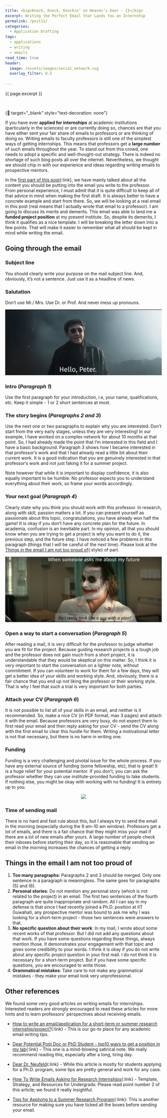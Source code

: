 ```yaml
---
title: <big>Knock, Knock, Knockin’ on Heaven’s Door - II</big>
excerpt: Writing the Perfect Email that Lands You an Internship
permalink: /post11/
categories:
  - Application Drafting
tags:
  - applications
  - writing 
  - emails
read_time: true
header:
  image: /assets/images/social_network.svg
  overlay_filter: 0.5

---
```


<span class="excerpt">{{ page.excerpt }}</span>

<br>

{:link: target="_blank" style="text-decoration: none"}

If you have ever **applied for internships** at academic institutions (particularly in the sciences) or are currently doing so, chances are that you have either sent your fair share of emails to professors or are thinking of doing so. Writing emails to faculty professors is still one of the simplest ways of getting internships. This means that professors get a **large number** of such emails throughout the year. To stand out from this crowd, one needs to adopt a specific and well-thought-out strategy. There is indeed no shortage of such blog posts all over the internet. Nevertheless, we thought we should chip in with our experience and ideas regarding writing emails to prospective mentors.

In the [first part of this post](https://projectyl.github.io/post5/){:link}, we have mainly talked about all the content you should be putting into the email you write to the professor. From personal experience, I must admit that it is quite difficult to keep all of that advice in mind when making the first draft. It is always better to have a concrete example and start from there. So, we will be looking at a real email in this post (real means that I actually wrote that email to a professor). I am going to discuss its merits and demerits. This email was able to land me a **funded project position** at my present institute. So, despite its demerits, I think it qualifies as a nice template. I will be breaking the letter down into a few points. That will make it easier to remember what all should be kept in mind while writing the email. 

<!-- <embed src="{{ site.url }}{{ site.baseurl }}/assets/docs/suvranil-mail.pdf#view=FitH" width="300" height="175" /> -->

<object data="{{ site.url }}{{ site.baseurl }}/assets/docs/suvranil-mail.pdf#view=FitH" width="10" height="10" type="application/pdf"></object>


## Going through the email

### Subject line

You should clearly write your purpose on the mail subject line. And, obviously, it’s not a sentence. Just use it as a headline of news.

### Salutation

Don’t use Mr./ Mrs. Use Dr. or Prof. And never mess up pronouns. 

<p align="center">
  <img src="/assets/images/peter.svg">
</p>

### Intro (_Paragraph 1_)

Use the first paragraph for your introduction, i.e, your name, qualifications, etc. Keep it simple -  1 or 2 short sentences at most. 

### The story begins (_Paragraphs 2 and 3_)

Use the next one or two paragraphs to explain why you are interested. Don’t start from the very early stages, unless they are very interesting! In our example, I have worked on a complex network for about 10 months at that point. So, I had already made the point that I’m interested in this field and I have a basic background. Paragraph 3 shows how I became interested in that professor’s work and that I had already read a little bit about their current work. It is a good indication that you are genuinely interested in that professor’s work and not just faking it for a summer project. 

Note however that while it is important to display confidence, it is also equally important to be humble. No professor expects you to understand everything about their work, so frame your words accordingly.

### Your next goal (_Paragraph 4_)

Clearly state why you think you should work with this professor. In research, along with skill, passion matters a lot. If you can present yourself as passionate about this topic, congratulations, you have already won half the game! It is okay if you don’t have any concrete plan for the future. In academia, confusion is an inevitable part. In my opinion, all that you should know when you are trying to get a project is why you want to do it, the previous step, and the future step. I have noticed a few problems in this paragraph (things that I will be careful of the next time). Please look at the [Things in the email I am not too proud of](#things-in-the-email-i-am-not-too-proud-of){:style} of part.

<p align="center">
  <img src="/assets/images/joker.svg">
</p>

### Open a way to start a conversation (_Paragraph 5_)

After reading a mail, it is very difficult for the professor to judge whether you are fit for the project. Because guiding research projects is a tough job and the professor does not gain much from a short project, it is understandable that they would be skeptical on this matter. So, I think it is very important to start the conversation on a lighter note, without commitment. If you can volunteer to work for them for a few days, they will get a better idea of your skills and working style. And, obviously, there is a fair chance that you end up not liking the professor or their working style. That is why I feel that such a trial is very important for both parties.

### Attach your CV (_Paragraph 6_)

It is not possible to list all of your skills in an email, and neither is it recommended. So, make a nice CV (in PDF format, max 3 pages) and attach it with the email. Because professors are very busy, do not expect them to first read your email and then reply asking for your CV - send the CV along with the first email to clear this hurdle for them. Writing a motivational letter is not that necessary, but there is no harm in writing one. 

### Funding

Funding is a very challenging and pivotal issue for the whole process. If you have any external source of funding (some fellowship, etc), that is great! It is a huge relief for your potential mentor. If you don’t, you can ask the professor whether they can use institute-provided funding to take students. If nothing else, you might be okay with working with no funding! It is entirely up to you. 

<p align="center">
  <img width="500" src="/assets/images/support.png">
</p>

### Time of sending mail

There is no hard and fast rule about this, but I always try to send the email in the morning (especially during the 9 am-10 am window). Professors get a lot of emails, and there is a fair chance that they might miss your mail if there are a lot of new emails after yours. A large number of people check their inboxes before starting their day, so it is reasonable that sending an email in the morning increases the chances of getting a reply. 

## Things in the email I am not too proud of

1. **Too many paragraphs**: Paragraphs 2 and 3 should be merged. Only one sentence in a paragraph is meaningless. The same goes for paragraphs (5) and (6). 
2. **Personal stories**: Do not mention any personal story (which is not related to the project) in an email. The first two sentences of the fourth paragraph are quite inappropriate and random. All I can say in my defense is that since I had recently joined a Ph.D. position at IIT Guwahati, any prospective mentor was bound to ask me why I was looking for a short-term project - those two sentences were answers to that.
3. **No specific question about their work**: In my mail, I wrote about some recent works of that professor. But I did not add any questions about that work. If you have some questions regarding those things, always mention those. It demonstrates your engagement with that topic and gives some credibility to your words. I think it is okay if you do not write about any specific project question in your first mail. I do not think it is necessary for a short-term project. But if you have some specific questions, you are encouraged to write those.
4. **Grammatical mistakes**: Take care to not make any grammatical mistakes - they make your email look very unprofessional.

## Other references

We found some very good articles on writing emails for internships. Interested readers are strongly encouraged to read these articles for more hints and to learn professors' perspectives about receiving emails.

- [How to write an email/application for a short-term or summer research internship/project?](https://teelabiisc.wordpress.com/2013/03/30/how-to-write-an-emailapplication-for-a-short-term-or-summer-research-internshipproject/#:~:text=1){:link} - This is our go-to place for any academic email writing tips.

- [Dear Potential Post Doc or PhD Student - top10 ways to get a position in my lab](https://phylogenomics.blogspot.com/2011/12/dear-potential-post-doc-or-phd-student.html){:link} - This one is a mind-blowing satirical note. We really recommend reading this, especially after a long, tiring day.

- [Dear Dr. Neufeld](https://www.science.org/content/article/dear-dr-neufeld){:link} - While this article is mostly for students applying for a Ph.D. program, some tips are pretty general and work for any case.

- [How To Write Emails Asking for Research Internships](https://www.linkedin.com/pulse/how-write-emails-asking-research-internships-template-khodkumbhe/){:link} -  Template, Strategy, and Resources for Undergrads: Please read point number 2 of this article; we found it really insightful.

- [Tips for Applying to a Summer Research Program](http://astro.physics.uiowa.edu/~clang/reu_tips.html){:link}: This is another resource for making sure you have ticked all the boxes before sending your email.
